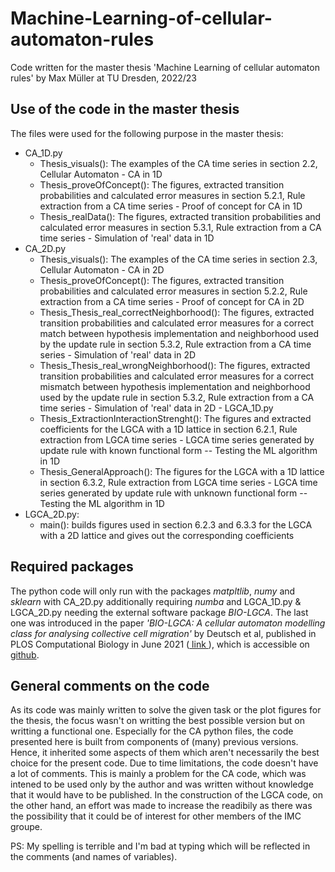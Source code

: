 # Machine-Learning-of-cellular-automaton-rules
Code written for the master thesis 'Machine Learning of cellular automaton rules' by Max Müller at TU Dresden, 2022/23

## Use of the code in the master thesis
The files were used for the following purpose in the master thesis:
- CA_1D.py
  - Thesis_visuals(): The examples of the CA time series in section 2.2, Cellular Automaton - CA in 1D
  - Thesis_proveOfConcept(): The figures, extracted transition probabilities and calculated error measures in section 5.2.1, Rule extraction from a CA time series - Proof of concept for CA in 1D 
  - Thesis_realData(): The figures, extracted transition probabilities and calculated error measures in section 5.3.1, Rule extraction from a CA time series - Simulation of 'real' data in 1D 
- CA_2D.py 
  - Thesis_visuals(): The examples of the CA time series in section 2.3, Cellular Automaton - CA in 2D
  - Thesis_proveOfConcept(): The figures, extracted transition probabilities and calculated error measures in section 5.2.2, Rule extraction from a CA time series - Proof of concept for CA in 2D 
  - Thesis_Thesis_real_correctNeighborhood(): The figures, extracted transition probabilities and calculated error measures for a correct match between hypothesis implementation and neighborhood used by the update rule in section 5.3.2, Rule extraction from a CA time series - Simulation of 'real' data in 2D
  - Thesis_Thesis_real_wrongNeighborhood(): The figures, extracted transition probabilities and calculated error measures for a correct mismatch between hypothesis implementation and neighborhood used by the update rule in section 5.3.2, Rule extraction from a CA time series - Simulation of 'real' data in 2D  - LGCA_1D.py
  - Thesis_ExtractionInteractionStrenght(): The figures and extracted coefficients for the LGCA with a 1D lattice in section 6.2.1, Rule extraction from LGCA time series - LGCA time series generated by update rule with known functional form --  Testing the ML algorithm in 1D 
  - Thesis_GeneralApproach(): The figures for the LGCA with a 1D lattice in section 6.3.2, Rule extraction from LGCA time series - LGCA time series generated by update rule with unknown functional form -- Testing the ML algorithm in 1D 
- LGCA_2D.py:
  - main(): builds figures used in section 6.2.3 and 6.3.3 for the LGCA with a 2D lattice and gives out the corresponding coefficients 
  
## Required packages
The python code will only run with the packages *matpltlib*, *numy* and *sklearn* with CA_2D.py additionally requiring *numba* and LGCA_1D.py & LGCA_2D.py needing the external software package *BIO-LGCA*. The last one was introduced in the paper *'BIO-LGCA: A cellular automaton modelling class for analysing collective cell migration'* by Deutsch et al, published in PLOS Computational Biology in June 2021 (<a href=https://doi.org/10.1371/journal.pcbi.1009066> link </a>), which is accessible on <a href=https://github.com/sisyga/BIO-LGCA>github</a>.

## General comments on the code
As its code was mainly written to solve the given task or the plot figures for the thesis, the focus wasn't on writting the best possible version but on writting a functional one. Especially for the CA python files, the code presented here is built from components of (many) previous versions. Hence, it inherited some aspects of them which aren't necessarily the best choice for the present code. Due to time limitations, the code doesn't have a lot of comments. 
This is mainly a problem for the CA code, which was intened to be used only by the author and was written without knowledge that it would have to be published. In the construction of the LGCA code, on the other hand, an effort was made to increase the readibily as there was the possibility that it could be of interest for other members of the IMC groupe.  

PS: My spelling is terrible and I'm bad at typing which will be reflected in the comments (and names of variables).
